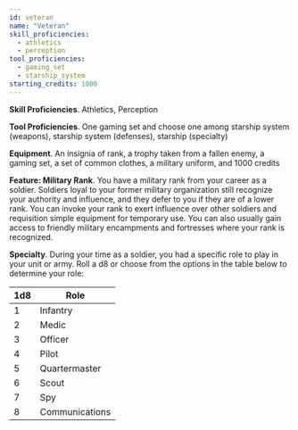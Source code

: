 ```yaml
---
id: veteran
name: "Veteran"
skill_proficiencies:
  - athletics
  - perception
tool_proficiencies:
  - gaming_set
  - starship_system
starting_credits: 1000
---
```


__Skill Proficiencies__. Athletics, Perception

__Tool Proficiencies__. One gaming set and choose one among starship system (weapons), starship system (defenses), starship (specialty)

__Equipment__. An insignia of rank, a trophy taken from a fallen enemy, a gaming set, a set of common clothes, a military uniform,
and 1000 credits

__Feature: Military Rank__. You have a military rank from your career as a soldier. Soldiers loyal to your former military
organization still recognize your authority and influence, and they defer to you if they are of a lower rank. You can
invoke your rank to exert influence over other soldiers and requisition simple equipment for temporary use. You can also
usually gain access to friendly military encampments and fortresses where your rank is recognized.

__Specialty__. During your time as a soldier, you had a specific role to play in your unit or army. Roll a d8 or choose
from the options in the table below to determine your role:

1d8 | Role
--- | ---
1	| Infantry
2	| Medic
3 | Officer
4	| Pilot
5	| Quartermaster
6 | Scout
7	| Spy
8	| Communications